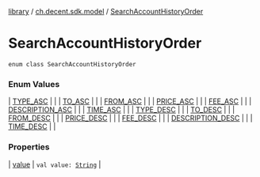 [library](../../index.md) / [ch.decent.sdk.model](../index.md) / [SearchAccountHistoryOrder](./index.md)

# SearchAccountHistoryOrder

`enum class SearchAccountHistoryOrder`

### Enum Values

| [TYPE_ASC](-t-y-p-e_-a-s-c.md) |  |
| [TO_ASC](-t-o_-a-s-c.md) |  |
| [FROM_ASC](-f-r-o-m_-a-s-c.md) |  |
| [PRICE_ASC](-p-r-i-c-e_-a-s-c.md) |  |
| [FEE_ASC](-f-e-e_-a-s-c.md) |  |
| [DESCRIPTION_ASC](-d-e-s-c-r-i-p-t-i-o-n_-a-s-c.md) |  |
| [TIME_ASC](-t-i-m-e_-a-s-c.md) |  |
| [TYPE_DESC](-t-y-p-e_-d-e-s-c.md) |  |
| [TO_DESC](-t-o_-d-e-s-c.md) |  |
| [FROM_DESC](-f-r-o-m_-d-e-s-c.md) |  |
| [PRICE_DESC](-p-r-i-c-e_-d-e-s-c.md) |  |
| [FEE_DESC](-f-e-e_-d-e-s-c.md) |  |
| [DESCRIPTION_DESC](-d-e-s-c-r-i-p-t-i-o-n_-d-e-s-c.md) |  |
| [TIME_DESC](-t-i-m-e_-d-e-s-c.md) |  |

### Properties

| [value](value.md) | `val value: `[`String`](https://kotlinlang.org/api/latest/jvm/stdlib/kotlin/-string/index.html) |

